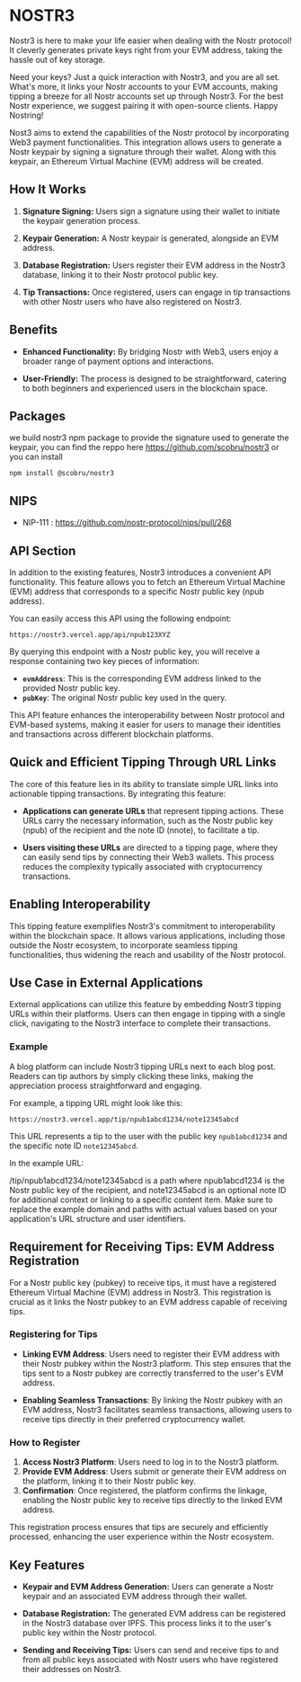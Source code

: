 # NOSTR3

Nostr3 is here to make your life easier when dealing with the Nostr protocol! It cleverly generates private keys right from your EVM address, taking the hassle out of key storage.

Need your keys?
Just a quick interaction with Nostr3, and you are all set.
What's more, it links your Nostr accounts to your EVM accounts, making tipping a breeze for all Nostr accounts set up through Nostr3.
For the best Nostr experience, we suggest pairing it with open-source clients. Happy Nostring!

Nost3 aims to extend the capabilities of the Nostr protocol by incorporating Web3 payment functionalities. This integration allows users to generate a Nostr keypair by signing a signature through their wallet. Along with this keypair, an Ethereum Virtual Machine (EVM) address will be created.

## How It Works

1. **Signature Signing:** Users sign a signature using their wallet to initiate the keypair generation process.

2. **Keypair Generation:** A Nostr keypair is generated, alongside an EVM address.

3. **Database Registration:** Users register their EVM address in the Nostr3 database, linking it to their Nostr protocol public key.

4. **Tip Transactions:** Once registered, users can engage in tip transactions with other Nostr users who have also registered on Nostr3.

## Benefits

- **Enhanced Functionality:** By bridging Nostr with Web3, users enjoy a broader range of payment options and interactions.
  
- **User-Friendly:** The process is designed to be straightforward, catering to both beginners and experienced users in the blockchain space.

## Packages

we build nostr3 npm package to provide the signature used to generate the keypair, you can find the reppo here <https://github.com/scobru/nostr3> or you can install

    npm install @scobru/nostr3

## NIPS

- NIP-111 : <https://github.com/nostr-protocol/nips/pull/268>

## API Section

In addition to the existing features, Nostr3 introduces a convenient API functionality. This feature allows you to fetch an Ethereum Virtual Machine (EVM) address that corresponds to a specific Nostr public key (npub address).

You can easily access this API using the following endpoint:

`https://nostr3.vercel.app/api/npub123XYZ`

By querying this endpoint with a Nostr public key, you will receive a response containing two key pieces of information:

- **`evmAddress`**: This is the corresponding EVM address linked to the provided Nostr public key.
- **`pubKey`**: The original Nostr public key used in the query.

This API feature enhances the interoperability between Nostr protocol and EVM-based systems, making it easier for users to manage their identities and transactions across different blockchain platforms.

## Quick and Efficient Tipping Through URL Links

The core of this feature lies in its ability to translate simple URL links into actionable tipping transactions. By integrating this feature:

- **Applications can generate URLs** that represent tipping actions. These URLs carry the necessary information, such as the Nostr public key (npub) of the recipient and the note ID (nnote), to facilitate a tip.

- **Users visiting these URLs** are directed to a tipping page, where they can easily send tips by connecting their Web3 wallets. This process reduces the complexity typically associated with cryptocurrency transactions.

## Enabling Interoperability

This tipping feature exemplifies Nostr3's commitment to interoperability within the blockchain space. It allows various applications, including those outside the Nostr ecosystem, to incorporate seamless tipping functionalities, thus widening the reach and usability of the Nostr protocol.

## Use Case in External Applications

External applications can utilize this feature by embedding Nostr3 tipping URLs within their platforms. Users can then engage in tipping with a single click, navigating to the Nostr3 interface to complete their transactions.

### Example

A blog platform can include Nostr3 tipping URLs next to each blog post. Readers can tip authors by simply clicking these links, making the appreciation process straightforward and engaging.

For example, a tipping URL might look like this:

`https://nostr3.vercel.app/tip/npub1abcd1234/note12345abcd`

This URL represents a tip to the user with the public key `npub1abcd1234` and the specific note ID `note12345abcd`.

In the example URL:

/tip/npub1abcd1234/note12345abcd is a path where npub1abcd1234 is the Nostr public key of the recipient, and note12345abcd is an optional note ID for additional context or linking to a specific content item.
Make sure to replace the example domain and paths with actual values based on your application's URL structure and user identifiers.

## Requirement for Receiving Tips: EVM Address Registration

For a Nostr public key (pubkey) to receive tips, it must have a registered Ethereum Virtual Machine (EVM) address in Nostr3. This registration is crucial as it links the Nostr pubkey to an EVM address capable of receiving tips.

### Registering for Tips

- **Linking EVM Address**: Users need to register their EVM address with their Nostr pubkey within the Nostr3 platform. This step ensures that the tips sent to a Nostr pubkey are correctly transferred to the user's EVM address.

- **Enabling Seamless Transactions**: By linking the Nostr pubkey with an EVM address, Nostr3 facilitates seamless transactions, allowing users to receive tips directly in their preferred cryptocurrency wallet.

### How to Register

1. **Access Nostr3 Platform**: Users need to log in to the Nostr3 platform.
2. **Provide EVM Address**: Users submit or generate their EVM address on the platform, linking it to their Nostr public key.
3. **Confirmation**: Once registered, the platform confirms the linkage, enabling the Nostr public key to receive tips directly to the linked EVM address.

This registration process ensures that tips are securely and efficiently processed, enhancing the user experience within the Nostr ecosystem.

## Key Features

- **Keypair and EVM Address Generation:** Users can generate a Nostr keypair and an associated EVM address through their wallet.
  
- **Database Registration:** The generated EVM address can be registered in the Nostr3 database over IPFS. This process links it to the user's public key within the Nostr protocol.
  
- **Sending and Receiving Tips:** Users can send and receive tips to and from all public keys associated with Nostr users who have registered their addresses on Nostr3.
